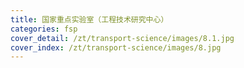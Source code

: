 ```yaml
---
title: 国家重点实验室（工程技术研究中心）
categories: fsp
cover_detail: /zt/transport-science/images/8.1.jpg
cover_index: /zt/transport-science/images/8.jpg
---
```


